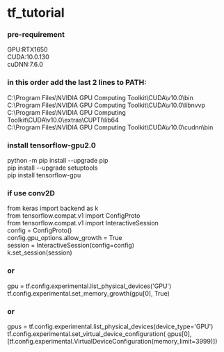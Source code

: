 # tf_tutorial

### pre-requirement
GPU:RTX1650  
CUDA:10.0.130  
cuDNN:7.6.0  

### in this order add the last 2 lines to PATH:  
C:\Program Files\NVIDIA GPU Computing Toolkit\CUDA\v10.0\bin  
C:\Program Files\NVIDIA GPU Computing Toolkit\CUDA\v10.0\libnvvp  
C:\Program Files\NVIDIA GPU Computing Toolkit\CUDA\v10.0\extras\CUPTI\lib64  
C:\Program Files\NVIDIA GPU Computing Toolkit\CUDA\v10.0\cudnn\bin  


### install tensorflow-gpu2.0  
python -m pip install --upgrade pip  
pip install --upgrade setuptools  
pip install tensorflow-gpu  

### if use conv2D
from keras import backend as k  
from tensorflow.compat.v1 import ConfigProto  
from tensorflow.compat.v1 import InteractiveSession  
config = ConfigProto()  
config.gpu_options.allow_growth = True  
session = InteractiveSession(config=config)  
k.set_session(session)
### or
gpu = tf.config.experimental.list_physical_devices('GPU')  
tf.config.experimental.set_memory_growth(gpu[0], True)

### or
gpus = tf.config.experimental.list_physical_devices(device_type='GPU')
tf.config.experimental.set_virtual_device_configuration(
    gpus[0],
    [tf.config.experimental.VirtualDeviceConfiguration(memory_limit=3999)])
